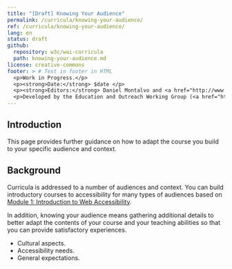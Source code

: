 ```yaml
---
title: "[Draft] Knowing Your Audience"
permalink: /curricula/knowing-your-audience/
ref: /curricula/knowing-your-audience/
lang: en
status: draft
github:
  repository: w3c/wai-curricula
  path: knowing-your-audience.md
license: creative-commons
footer: > # Text in footer in HTML
  <p>Work in Progress.</p>
  <p><strong>Date:</strong> $date </p>
  <p><strong>Editors:</strong> Daniel Montalvo and <a href="http://www.w3.org/People/shadi/">Shadi Abou-Zahra</a>. Contributors: <a href="https://www.w3.org/WAI/EO/EOWG-members">EOWG Participants</a></p>
  <p>Developed by the Education and Outreach Working Group (<a href="http://www.w3.org/WAI/EO/">EOWG</a>). Developed with support from the <a href="https://www.w3.org/WAI/about/projects/wai-guide/">WAI-Guide Project</a> funded by the European Commission (EC) under the Horizon 2020 program (Grant Agreement 822245).</p>
---
```


## Introduction

This page provides further guidance on how to adapt the course you build to your specific audience and context.

## Background

Curricula is addressed to a number of audiences and context. You can build introductory courses to accessibility for many types of audiences based on [Module 1: Introduction to Web Accessibility](https://www.w3.org/WAI/curricula/introduction-to-web-accessibility/).

In addition, knowing your audience means gathering additional details to better adapt the contents of your course and your teaching abilities so that you can provide satisfactory experiences.

* Cultural aspects.
* Accessibility needs.
* General expectations.
